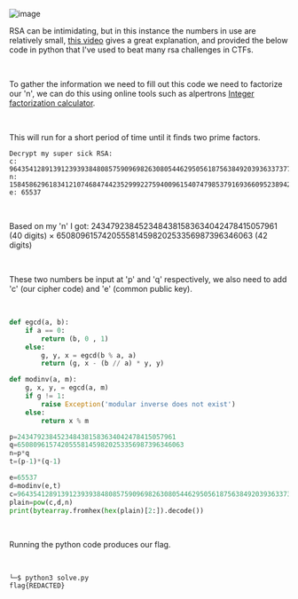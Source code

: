 ![image](https://github.com/jowp-code/ctf/assets/121969489/b15e389d-9856-4f0d-89b1-8e0218564022)
<br>
<p>RSA can be intimidating, but in this instance the numbers in use are relatively small, <a href="https://www.youtube.com/watch?v=-ixz-2gi9r0&pp=ygUccGljb2N0ZiBtaW5kIHlvdXIgcHMgYW5kIHFzIA%3D%3D">this video</a> gives a great explanation, and provided the below code in python that I've used to beat many rsa challenges in CTFs.</p>
<br>
<p>To gather the information we need to fill out this code we need to factorize our 'n', we can do this using online tools such as alpertrons <a href="https://www.alpertron.com.ar/ECM.HTM">Integer factorization calculator</a>.</p>
<br>
<p>This will run for a short period of time until it finds two prime factors.</p>

```shell
Decrypt my super sick RSA:
c: 964354128913912393938480857590969826308054462950561875638492039363373779803642185
n: 1584586296183412107468474423529992275940096154074798537916936609523894209759157543
e: 65537
```
<br>
<p>Based on my 'n' I got: 2434792384523484381583634042478415057961 (40 digits) × 650809615742055581459820253356987396346063 (42 digits) </p>
<br>
<p>These two numbers be input at 'p' and 'q' respectively, we also need to add 'c' (our cipher code) and 'e' (common public key).</p>
<br>

```python
def egcd(a, b):
	if a == 0:
		return (b, 0 , 1)
	else:
		g, y, x = egcd(b % a, a)
		return (g, x - (b // a) * y, y)

def modinv(a, m):
	g, x, y, = egcd(a, m)
	if g != 1:
		raise Exception('modular inverse does not exist')
	else:
		return x % m

p=2434792384523484381583634042478415057961
q=650809615742055581459820253356987396346063
n=p*q
t=(p-1)*(q-1)

e=65537
d=modinv(e,t)
c=964354128913912393938480857590969826308054462950561875638492039363373779803642185
plain=pow(c,d,n)
print(bytearray.fromhex(hex(plain)[2:]).decode())
```
<br>
<p>Running the python code produces our flag.</p>
<br>

```shell
└─$ python3 solve.py
flag{REDACTED}
```
